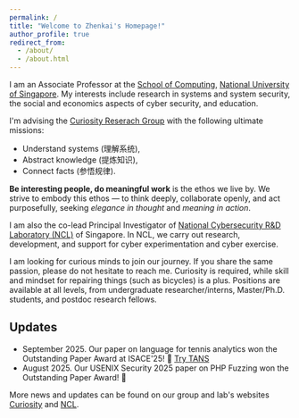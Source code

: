 ```yaml
---
permalink: /
title: "Welcome to Zhenkai's Homepage!"
author_profile: true
redirect_from: 
  - /about/
  - /about.html
---
```


I am an Associate Professor at the [School of Computing](https://www.comp.nus.edu.sg/), [National University of Singapore](https://www.nus.edu.sg). My interests include research in systems and system security, the social and economics aspects of cyber security, and education. 

I'm advising the [Curiosity Reserach Group](https://curiosity.comp.nus.edu.sg) with the following ultimate missions:
* Understand systems (理解系统),
* Abstract knowledge (提炼知识),
* Connect facts (参悟规律).

**Be interesting people, do meaningful work** is the ethos we live by. We strive to embody this ethos — to think deeply, collaborate openly, and act purposefully, seeking *elegance in thought* and *meaning in action*.

I am also the co-lead Principal Investigator of [National Cybersecurity R&D Laboratory (NCL)](https://ncl.sg) of Singapore. In NCL, we carry out research, development, and support for cyber experimentation and cyber exercise. 

I am looking for curious minds to join our journey. If you share the same passion, please do not hesitate to reach me. Curiosity is required, while skill and mindset for repairing things (such as bicycles) is a plus. Positions are available at all levels, from undergraduate researcher/interns, Master/Ph.D. students, and postdoc research fellows.

Updates
------

* September 2025. Our paper on language for tennis analytics won the Outstanding Paper Award at ISACE'25! 🎉 [Try TANS](https://tennis-ans.github.io)
* August 2025. Our USENIX Security 2025 paper on PHP Fuzzing won the Outstanding Paper Award! 🎉

More news and updates can be found on our group and lab's websites [Curiosity](https://curiosity.comp.nus.edu.sg/) and [NCL](https://ncl.sg). 
